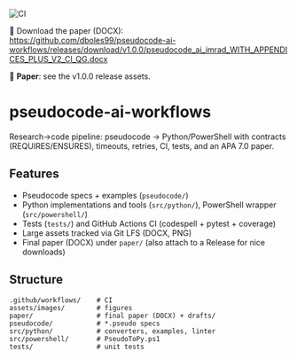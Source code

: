 ![CI](https://github.com/dboles99/pseudocode-ai-workflows/actions/workflows/pseudocode-ci.yml/badge.svg)

📄 Download the paper (DOCX):  
https://github.com/dboles99/pseudocode-ai-workflows/releases/download/v1.0.0/pseudocode_ai_imrad_WITH_APPENDICES_PLUS_V2_CI_QG.docx

📄 **Paper**: see the v1.0.0 release assets.

# pseudocode-ai-workflows

Research->code pipeline: pseudocode -> Python/PowerShell with contracts (REQUIRES/ENSURES), timeouts, retries, CI, tests, and an APA 7.0 paper.

## Features
- Pseudocode specs + examples (`pseudocode/`)
- Python implementations and tools (`src/python/`), PowerShell wrapper (`src/powershell/`)
- Tests (`tests/`) and GitHub Actions CI (codespell + pytest + coverage)
- Large assets tracked via Git LFS (DOCX, PNG)
- Final paper (DOCX) under `paper/` (also attach to a Release for nice downloads)

## Structure

~~~text
.github/workflows/    # CI
assets/images/        # figures
paper/                # final paper (DOCX) + drafts/
pseudocode/           # *.pseudo specs
src/python/           # converters, examples, linter
src/powershell/       # PseudoToPy.ps1
tests/                # unit tests
~~~
